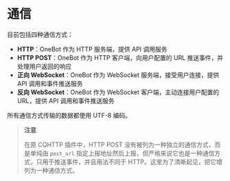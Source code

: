 # 通信

目前包括四种通信方式：

- **HTTP**：OneBot 作为 HTTP 服务端，提供 API 调用服务
- **HTTP POST**：OneBot 作为 HTTP 客户端，向用户配置的 URL 推送事件，并处理用户返回的响应
- **正向 WebSocket**：OneBot 作为 WebSocket 服务端，接受用户连接，提供 API 调用和事件推送服务
- **反向 WebSocket**：OneBot 作为 WebSocket 客户端，主动连接用户配置的 URL，提供 API 调用和事件推送服务

所有通信方式传输的数据都使用 UTF-8 编码。

> **注意**
>
> 在原 CQHTTP 插件中，HTTP POST 没有被列为一种独立的通信方式，而是单纯由 `post_url` 指定上报地址然后上报，但严格来说它也是一种通信方式，只用于推送事件，并且用法不同于 HTTP。这里为了清晰起见，把它增列为一种通信方式。
